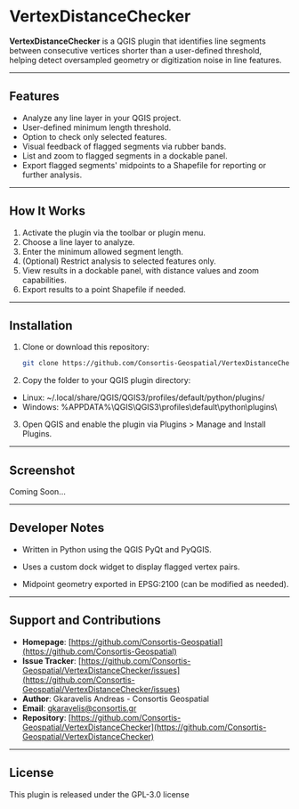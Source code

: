 # VertexDistanceChecker
**VertexDistanceChecker** is a QGIS plugin that identifies line segments between consecutive vertices shorter than a user-defined threshold, helping detect oversampled geometry or digitization noise in line features.

---

## Features

- Analyze any line layer in your QGIS project.
- User-defined minimum length threshold.
- Option to check only selected features.
- Visual feedback of flagged segments via rubber bands.
- List and zoom to flagged segments in a dockable panel.
- Export flagged segments' midpoints to a Shapefile for reporting or further analysis.

---

## How It Works

1. Activate the plugin via the toolbar or plugin menu.
2. Choose a line layer to analyze.
3. Enter the minimum allowed segment length.
4. (Optional) Restrict analysis to selected features only.
5. View results in a dockable panel, with distance values and zoom capabilities.
6. Export results to a point Shapefile if needed.

---

## Installation

1. Clone or download this repository:
   ```bash
   git clone https://github.com/Consortis-Geospatial/VertexDistanceChecker.git
2. Copy the folder to your QGIS plugin directory:
- Linux: ~/.local/share/QGIS/QGIS3/profiles/default/python/plugins/
- Windows: %APPDATA%\QGIS\QGIS3\profiles\default\python\plugins\
3. Open QGIS and enable the plugin via Plugins > Manage and Install Plugins.

---

## Screenshot
Coming Soon...

---

## Developer Notes

- Written in Python using the QGIS PyQt and PyQGIS.

- Uses a custom dock widget to display flagged vertex pairs.

- Midpoint geometry exported in EPSG:2100 (can be modified as needed).

---

## Support and Contributions

- **Homepage**: [https://github.com/Consortis-Geospatial](https://github.com/Consortis-Geospatial)
- **Issue Tracker**: [https://github.com/Consortis-Geospatial/VertexDistanceChecker/issues](https://github.com/Consortis-Geospatial/VertexDistanceChecker/issues)
- **Author**: Gkaravelis Andreas - Consortis Geospatial
- **Email**: gkaravelis@consortis.gr
- **Repository**: [https://github.com/Consortis-Geospatial/VertexDistanceChecker](https://github.com/Consortis-Geospatial/VertexDistanceChecker)

---

## License
This plugin is released under the GPL-3.0 license
